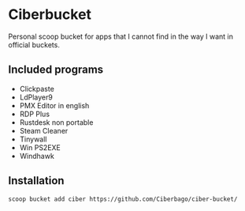 # Ciberbucket

Personal scoop bucket for apps that I cannot find in the way I want in official buckets.

## Included programs

- Clickpaste
- LdPlayer9
- PMX Editor in english
- RDP Plus
- Rustdesk non portable
- Steam Cleaner
- Tinywall
- Win PS2EXE
- Windhawk

## Installation

```
scoop bucket add ciber https://github.com/Ciberbago/ciber-bucket/
```